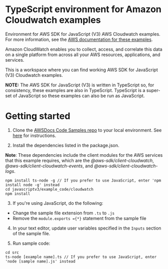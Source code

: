 # TypeScript environment for Amazon Cloudwatch examples
Environment for AWS SDK for JavaScript (V3) AWS Cloudwatch examples. For more information, see the 
[AWS documentation for these examples](https://docs.aws.amazon.com/sdk-for-javascript/v3/developer-guide/cloudwatch-examples.html).

Amazon CloudWatch enables you to collect, access, and correlate this data on a single platform from across all your AWS resources, applications, and services.

This is a workspace where you can find working AWS SDK for JavaScript (V3) Cloudwatch examples. 

**NOTE:** The AWS SDK for JavaScript (V3) is written in TypeScript so, for consistency, these examples are also in TypeScript. TypeScript is
a super-set of JavaScript so these examples can also be run as JavaScript.
# Getting started

1. Clone the [AWSDocs Code Samples repo](https://github.com/awsdocs/aws-doc-sdk-examples) to your local environment. 
See [here](https://docs.github.com/en/github/creating-cloning-and-archiving-repositories/cloning-a-repository) for 
instructions.

2. Install the dependencies listed in the package.json.

**Note**: These dependencies include the client modules for the AWS services that this example requires, 
which are the *@aws-sdk/client-cloudwatch*, *@aws-sdk/client-cloudwatch-events*, and *@aws-sdk/client-cloudwatch-logs*.
```
npm install ts-node -g // If you prefer to use JavaScript, enter 'npm install node -g' instead
cd javascriptv3/example_code/cloudwatch 
npm install
```
3. If you're using JavaScript, do the following:
- Change the sample file extension from ```.ts``` to ```.js```
- Remove the ```module.exports ={*}``` statement from the sample file

4. In your text editor, update user variables specified in the ```Inputs``` section of the sample file.

5. Run sample code:
```
cd src
ts-node [example name].ts // If you prefer to use JavaScript, enter 'node [sample name].js' instead
```

